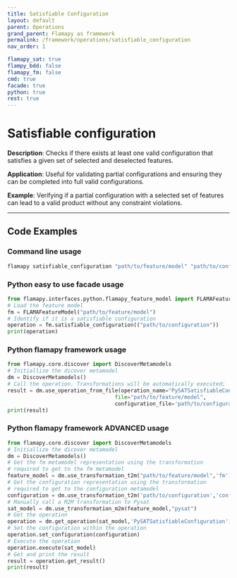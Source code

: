 ```yaml
---
title: Satisfiable Configuration
layout: default
parent: Operations
grand_parent: Flamapy as framework
permalink: /framework/operations/satisfiable_configuration
nav_order: 1

flamapy_sat: true
flampy_bdd: false
flamapy_fm: false
cmd: true
facade: true
python: true
rest: true
---
```


# Satisfiable configuration
**Description**: 
Checks if there exists at least one valid configuration that satisfies a given set of selected and deselected features.

**Application**: 
Useful for validating partial configurations and ensuring they can be completed into full valid configurations.

**Example**: 
Verifying if a partial configuration with a selected set of features can lead to a valid product without any constraint violations.

---
## Code Examples

### Command line usage
```bash
flamapy satisfiable_configuration "path/to/feature/model" "path/to/configuration"
```

### Python easy to use facade usage
```python
from flamapy.interfaces.python.flamapy_feature_model import FLAMAFeatureModel
# Load the feature model
fm = FLAMAFeatureModel("path/to/feature/model")
# Identify if it is a satisfiable configuration
operation = fm.satisfiable_configuration(("path/to/configuration"))
print(operation)
```

### Python flamapy framework usage
```python
from flamapy.core.discover import DiscoverMetamodels
# Initiallize the dicover metamodel
dm = DiscoverMetamodels()
# Call the operation. Transformations will be automatically executed; 
result = dm.use_operation_from_file(operation_name="PySATSatisfiableConfiguration",
                                  file="path/to/feature/model", 
                                  configuration_file='path/to/configuration')
print(result)
```
### Python flamapy framework **ADVANCED** usage
```python
from flamapy.core.discover import DiscoverMetamodels
# Initiallize the dicover metamodel
dm = DiscoverMetamodels()
# Get the fm metamodel representation using the transformation 
# required to get to the fm metamodel
feature_model = dm.use_transformation_t2m("path/to/feature/model",'fm') 
# Get the configuration representation using the transformation 
# required to get to the configuration metamodel
configuration = dm.use_transformation_t2m('path/to/configuration','configuration')
# Manually call a M2M transformation to Pysat
sat_model = dm.use_transformation_m2m(feature_model,"pysat")
# Get the operation
operation = dm.get_operation(sat_model,'PySATSatisfiableConfiguration')
# Set the configuration within the operation
operation.set_configuration(configuration)
# Execute the operation
operation.execute(sat_model)
# Get and print the result
result = operation.get_result()
print(result)
```